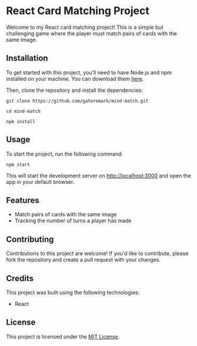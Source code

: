 # React Card Matching Project

Welcome to my React card matching project! This is a simple but challenging game where the player must match pairs of cards with the same image. 

## Installation

To get started with this project, you'll need to have Node.js and npm installed on your machine. You can download them [here](https://nodejs.org/en/download/).

Then, clone the repository and install the dependencies:

```
git clone https://github.com/gateremark/mind-match.git
```

```
cd mind-match
```

```
npm install
```

## Usage

To start the project, run the following command:

```
npm start
```

This will start the development server on [http://localhost:3000](http://localhost:3000) and open the app in your default browser.

## Features

- Match pairs of cards with the same image
- Tracking the number of turns a player has made

## Contributing

Contributions to this project are welcome! If you'd like to contribute, please fork the repository and create a pull request with your changes. 

## Credits

This project was built using the following technologies:
- React

## License

This project is licensed under the [MIT License](https://opensource.org/licenses/MIT).
